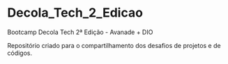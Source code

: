 # Decola_Tech_2_Edicao
Bootcamp Decola Tech 2ª Edição - Avanade + DIO

Repositório criado para o compartilhamento dos desafios de projetos e de códigos.
